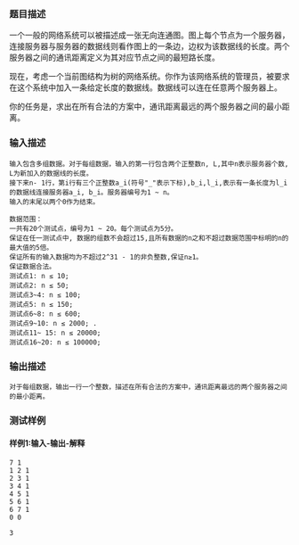 ### 题目描述

一个一般的网络系统可以被描述成一张无向连通图。图上每个节点为一个服务器，连接服务器与服务器的数据线则看作图上的一条边，边权为该数据线的长度。两个服务器之间的通讯距离定义为其对应节点之间的最短路长度。

现在，考虑一个当前图结构为树的网络系统。你作为该网络系统的管理员，被要求在这个系统中加入一条给定长度的数据线。数据线可以连在任意两个服务器上。

你的任务是，求出在所有合法的方案中，通讯距离最远的两个服务器之间的最小距离。

### 输入描述

```
输入包含多组数据。对于每组数据，输入的第一行包含两个正整数n, L,其中n表示服务器个数, L为新加入的数据线的长度。
接下来n- 1行，第i行有三个正整数a_i(符号"_"表示下标),b_i,l_i,表示有一条长度为l_i的数据线连接服务器a_i, b_i。服务器编号为1 ~ n。
输入的末尾以两个0作为结束。

数据范围：
一共有20个测试点，编号为1 ~ 20。每个测试点为5分。
保证在任一测试点中, 数据的组数不会超过15,且所有数据的n之和不超过数据范围中标明的n的最大值的5倍。
保证所有的输入数据均为不超过2^31 - 1的非负整数,保证n≥1。
保证数据合法。
测试点1: n ≤ 10;
测试点2: n ≤ 50;
测试点3~4: n ≤ 100;
测试点5: n ≤ 150;
测试点6~8: n ≤ 600;
测试点9~10: n ≤ 2000; .
测试点11~ 15: n ≤ 20000;
测试点16~20: n ≤ 100000;
```
### 输出描述

```
对于每组数据，输出一行一个整数，描述在所有合法的方案中，通讯距离最远的两个服务器之间的最小距离。
```

### 测试样例
#### 样例1:输入-输出-解释

```
7 1
1 2 1
2 3 1
3 4 1
4 5 1
5 6 1
6 7 1
0 0
```
```
3
```